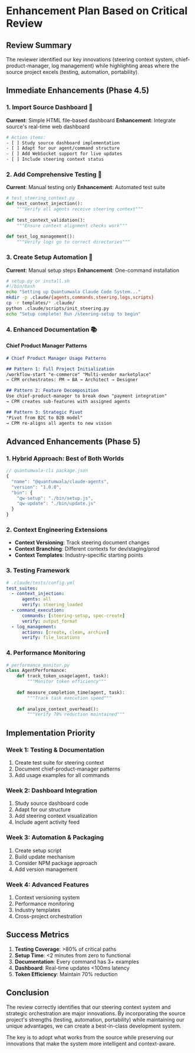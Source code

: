 # Enhancement Plan Based on Critical Review

## Review Summary
The reviewer identified our key innovations (steering context system, chief-product-manager, log management) while highlighting areas where the source project excels (testing, automation, portability).

## Immediate Enhancements (Phase 4.5)

### 1. Import Source Dashboard 🎯
**Current**: Simple HTML file-based dashboard
**Enhancement**: Integrate source's real-time web dashboard

```bash
# Action items:
- [ ] Study source dashboard implementation
- [ ] Adapt for our agent/command structure
- [ ] Add WebSocket support for live updates
- [ ] Include steering context status
```

### 2. Add Comprehensive Testing 🧪
**Current**: Manual testing only
**Enhancement**: Automated test suite

```python
# test_steering_context.py
def test_context_injection():
    """Verify all agents receive steering context"""
    
def test_context_validation():
    """Ensure context alignment checks work"""
    
def test_log_management():
    """Verify logs go to correct directories"""
```

### 3. Create Setup Automation 🚀
**Current**: Manual setup steps
**Enhancement**: One-command installation

```bash
# setup.py or install.sh
#!/bin/bash
echo "Setting up Quantumwala Claude Code System..."
mkdir -p .claude/{agents,commands,steering,logs,scripts}
cp -r templates/* .claude/
python .claude/scripts/init_steering.py
echo "Setup complete! Run /steering-setup to begin"
```

### 4. Enhanced Documentation 📚

#### Chief Product Manager Patterns
```markdown
# Chief Product Manager Usage Patterns

## Pattern 1: Full Project Initialization
/workflow-start "e-commerce" "Multi-vendor marketplace"
→ CPM orchestrates: PM → BA → Architect → Designer

## Pattern 2: Feature Decomposition
Use chief-product-manager to break down "payment integration"
→ CPM creates sub-features with assigned agents

## Pattern 3: Strategic Pivot
"Pivot from B2C to B2B model"
→ CPM re-aligns all agents to new vision
```

## Advanced Enhancements (Phase 5)

### 1. Hybrid Approach: Best of Both Worlds
```typescript
// quantumwala-cli package.json
{
  "name": "@quantumwala/claude-agents",
  "version": "1.0.0",
  "bin": {
    "qw-setup": "./bin/setup.js",
    "qw-update": "./bin/update.js"
  }
}
```

### 2. Context Engineering Extensions
- **Context Versioning**: Track steering document changes
- **Context Branching**: Different contexts for dev/staging/prod
- **Context Templates**: Industry-specific starting points

### 3. Testing Framework
```yaml
# .claude/tests/config.yml
test_suites:
  - context_injection:
      agents: all
      verify: steering_loaded
  - command_execution:
      commands: [steering-setup, spec-create]
      verify: output_format
  - log_management:
      actions: [create, clean, archive]
      verify: file_locations
```

### 4. Performance Monitoring
```python
# performance_monitor.py
class AgentPerformance:
    def track_token_usage(agent, task):
        """Monitor token efficiency"""
    
    def measure_completion_time(agent, task):
        """Track task execution speed"""
    
    def analyze_context_overhead():
        """Verify 70% reduction maintained"""
```

## Implementation Priority

### Week 1: Testing & Documentation
1. Create test suite for steering context
2. Document chief-product-manager patterns
3. Add usage examples for all commands

### Week 2: Dashboard Integration
1. Study source dashboard code
2. Adapt for our structure
3. Add steering context visualization
4. Include agent activity feed

### Week 3: Automation & Packaging
1. Create setup script
2. Build update mechanism
3. Consider NPM package approach
4. Add version management

### Week 4: Advanced Features
1. Context versioning system
2. Performance monitoring
3. Industry templates
4. Cross-project orchestration

## Success Metrics

1. **Testing Coverage**: >80% of critical paths
2. **Setup Time**: <2 minutes from zero to functional
3. **Documentation**: Every command has 3+ examples
4. **Dashboard**: Real-time updates <100ms latency
5. **Token Efficiency**: Maintain 70% reduction

## Conclusion

The review correctly identifies that our steering context system and strategic orchestration are major innovations. By incorporating the source project's strengths (testing, automation, portability) while maintaining our unique advantages, we can create a best-in-class development system.

The key is to adopt what works from the source while preserving our innovations that make the system more intelligent and context-aware.